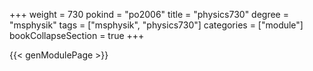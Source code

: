 +++
weight = 730
pokind = "po2006"
title = "physics730"
degree = "msphysik"
tags = ["msphysik", "physics730"]
categories = ["module"]
bookCollapseSection = true
+++

{{< genModulePage >}}
